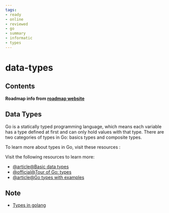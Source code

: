 ```yaml
---
tags:
- ready
- online
- reviewed
- go
- summary
- informatic
- types
---
```


# data-types

## Contents

__Roadmap info from [roadmap website](https://roadmap.sh/golang/go-basics/data-types)__

## Data Types

Go is a statically typed programming language, which means each variable has a type defined at first and can only hold values with that type. There are two categories of types in Go: basics types and composite types.

To learn more about types in Go, visit these resources :

Visit the following resources to learn more:

- [@article@Basic data types](https://www.w3schools.com/go/go_data_types.php)
- [@official@Tour of Go: types](https://go.dev/tour/basics/11)
- [@article@Go types with examples](https://golangbyexample.com/all-data-types-in-golang-with-examples/)

## Note

- [Types in golang](../../go/roadmap/notes/basics.md#types)
